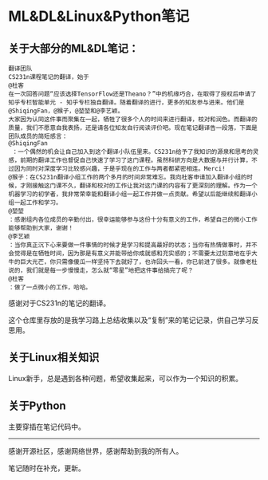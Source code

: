 # ML&DL&Linux&Python笔记

## 关于大部分的ML&DL笔记：


    翻译团队
    CS231n课程笔记的翻译，始于
    @杜客
    在一次回答问题“应该选择TensorFlow还是Theano？”中的机缘巧合，在取得了授权后申请了知乎专栏智能单元 - 知乎专栏独自翻译。随着翻译的进行，更多的知友参与进来。他们是
    @ShiqingFan，@猴子，@堃堃和@李艺颖。
    大家因为认同这件事而聚集在一起，牺牲了很多个人的时间来进行翻译，校对和润色。而翻译的质量，我们不愿意自我表扬，还是请各位知友自行阅读评价吧。现在笔记翻译告一段落，下面是团队成员的简短感言：
    @ShiqingFan
     ：一个偶然的机会让自己加入到这个翻译小队伍里来。CS231n给予了我知识的源泉和思考的灵感，前期的翻译工作也督促自己快速了学习了这门课程。虽然科研方向是大数据与并行计算，不过因为同时对深度学习比较感兴趣，于是乎现在的工作与两者都紧密相连。Merci!
    @猴子：在CS231n翻译小组工作的两个多月的时间非常难忘。我向杜客申请加入翻译小组的时候，才刚接触这门课不久，翻译和校对的工作让我对这门课的内容有了更深刻的理解。作为一个机器学习的初学者，我非常荣幸能和翻译小组一起工作并做一点贡献。希望以后能继续和翻译小组一起工作和学习。
    @堃堃
    ：感谢组内各位成员的辛勤付出，很幸运能够参与这份十分有意义的工作，希望自己的微小工作能够帮助到大家，谢谢！
    @李艺颖
    ：当你真正沉下心来要做一件事情的时候才是学习和提高最好的状态；当你有热情做事时，并不会觉得是在牺牲时间，因为那是有意义并能带给你成就感和充实感的；不需要太过刻意地在乎大牛的巨大光芒，你只需像傻瓜一样坚持下去就好了，也许回头一看，你已前进了很多。就像老杜说的，我们就是每一步慢慢走，怎么就“零星”地把这件事给搞完了呢？
    @杜客
    ：做了一点微小的工作，哈哈。

感谢对于CS231n的笔记的翻译。

这个仓库里存放的是我学习路上总结收集以及“复制”来的笔记记录，供自己学习反思用。

## 关于Linux相关知识

Linux新手，总是遇到各种问题，希望收集起来，可以作为一个知识的积累。

## 关于Python

主要穿插在笔记代码中。

---

感谢开源社区，感谢网络世界，感谢帮助到我的所有人。

笔记随时在补充，更新。
